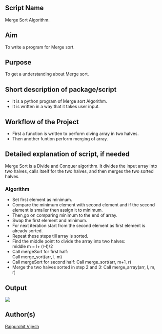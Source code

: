## Script Name
Merge Sort Algorithm. 

## Aim
To write a program for Merge sort.


## Purpose

To get a understanding about Merge sort.


## Short description of package/script

- It is a python program of Merge sort Algorithm. 
- It is written in a way that it takes user input.


## Workflow of the Project

- First a function is written to perform diving array in two halves.
- Then another funtion perform merging of array.



## Detailed explanation of script, if needed
Merge Sort is a Divide and Conquer algorithm. It divides the input array into two halves,
calls itself for the two halves, and then merges the two sorted halves.

### Algorithm 
* Set first element as minimum.
* Compare the minimum element with second element and if
the second element is smaller then assign it to minimum.
* Then,go on comparing minimum to the end of array.
* Swap the first element and minimum.
* For next iteration start from the second element as first 
element is already sorted.
* Repeat these steps till array is sorted. 
* Find the middle point to divide the array into two halves:  
             middle m = l+ (r-l)/2
* Call mergeSort for first half:   
             Call merge_sort(arr, l, m)
* Call mergeSort for second half:
             Call merge_sort(arr, m+1, r)
* Merge the two halves sorted in step 2 and 3:
             Call merge_array(arr, l, m, r)


## Output
![](Images/output.jpg)


## Author(s)

[Rajpurohit Vijesh](https://github.com/AlexAdvent)
